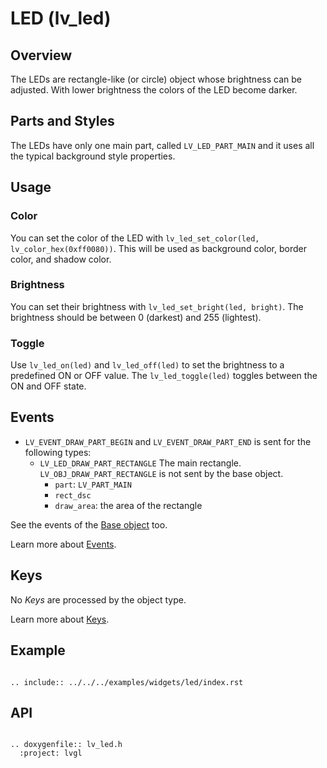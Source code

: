 # LED (lv_led)

## Overview

The LEDs are rectangle-like (or circle) object whose brightness can be adjusted. With lower brightness the colors of the LED become darker.

## Parts and Styles
The LEDs have only one main part, called `LV_LED_PART_MAIN` and it uses all the typical background style properties.

## Usage

### Color
You can set the color of the LED with `lv_led_set_color(led, lv_color_hex(0xff0080))`.
This will be used as background color, border color, and shadow color.

### Brightness
You can set their brightness with `lv_led_set_bright(led, bright)`. The brightness should be between 0 (darkest) and 255 (lightest).

### Toggle
Use `lv_led_on(led)` and `lv_led_off(led)` to set the brightness to a predefined ON or OFF value. The `lv_led_toggle(led)` toggles between the ON and OFF state.

## Events
- `LV_EVENT_DRAW_PART_BEGIN` and `LV_EVENT_DRAW_PART_END` is sent for the following types:
    - `LV_LED_DRAW_PART_RECTANGLE` The main rectangle. `LV_OBJ_DRAW_PART_RECTANGLE` is not sent by the base object.
       - `part`: `LV_PART_MAIN`
       - `rect_dsc`
       - `draw_area`: the area of the rectangle


See the events of the [Base object](/widgets/obj) too.

Learn more about [Events](/overview/event).

## Keys
No *Keys* are processed by the object type.

Learn more about [Keys](/overview/indev).

## Example

```eval_rst

.. include:: ../../../examples/widgets/led/index.rst

```

## API

```eval_rst

.. doxygenfile:: lv_led.h
  :project: lvgl

```
